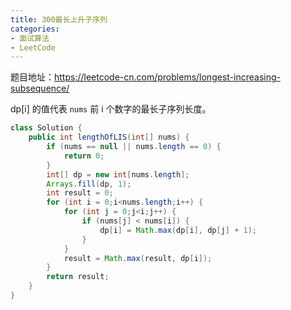 ```yaml
---
title: 300最长上升子序列
categories: 
- 面试算法
- LeetCode
---
```


题目地址：https://leetcode-cn.com/problems/longest-increasing-subsequence/

dp[i] 的值代表 `nums` 前 i 个数字的最长子序列长度。

```java
class Solution {
    public int lengthOfLIS(int[] nums) {
        if (nums == null || nums.length == 0) {
            return 0;
        }
        int[] dp = new int[nums.length];
        Arrays.fill(dp, 1);
        int result = 0;
        for (int i = 0;i<nums.length;i++) {
            for (int j = 0;j<i;j++) {
                if (nums[j] < nums[i]) {
                    dp[i] = Math.max(dp[i], dp[j] + 1);
                }
            }
            result = Math.max(result, dp[i]);
        }
        return result;
    }
}
```